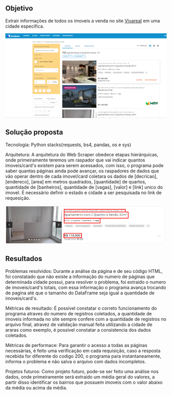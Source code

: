 ## Objetivo
Extrair informações de todos os imoveis a venda no site [Vivareal](www.vivareal.com.br) em uma cidade especifica.
<p align="center">
  <img  src="prints/1site.png">
</p>

## Solução proposta
Tecnologia: Python stacks(requests, bs4, pandas, os e sys)

Arquitetura: A arquitetura do Web Scraper obedece etapas hierárquicas, onde primeiramente teremos um raspador que vai indicar quantos imoveis/card's existem para serem acessados, com isso, o programa pode saber quantas páginas ainda pode avançar, os raspadores de dados que vão operar dentro de cada imovel/card coletara os dados de [decricao], [endereco], [area] em metros quadrados, [quantidade] de quartos, quantidade de [banheiros], quantidade de [vagas], [valor] e [link] unico do imovel. É necessário definir o estado e cidade a ser pesquisada no link de requesição.
<p align="center">
  <img  src="prints/2objetivo.png">
</p>

## Resultados
Problemas resolvidos: Durante a análise da página e de seu código HTML, foi constatado que não existe a informação do numero de páginas que determinada cidade possui, para resolver o problema, foi extraido o numero de imoveis/card's totais, com essa informação o programa avança trocando de pagina até que o tamanho do DataFrame seja igual a quantidade de imoveis/card's.

Métricas de resultado: É possivel constatar o correto funcionamento do programa atraves do numero de registros coletados, a quantidade de imoveis informada no site sempre confere com a quantidade de registros no arquivo final, atravez de validação manual feita utilizando a cidade de araras como exemplo, é possivel constatar a consistencia dos dados coletados.

Métricas de performace: Para garantir o acesso a todas as páginas necessárias, é feito uma verificação em cada requisição, caso a resposta recebida for diferente do codigo 200, o programa para instantaneamente, informa o problema e não salva o arquivo com dados incompletos.

Projetos futuros: Como projeto futuro, pode-se ser feito uma análise nos dados, onde primeiramente será extraido um média geral do valores, a partir disso identificar os bairros que possuem imoveis com o valor abaixo da média ou acima da média.